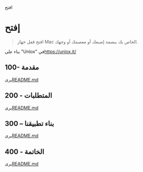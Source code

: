افتح

# إفتح

> افتح قفل جهاز Mac الخاص بك ببصمة إصبعك أو معصمك أو وجهك.

بناء على "Unlox" في<https://unlox.it/>

## 100- مقدمة

يرى[README.md](./100/README.md)

## 200 - المتطلبات

يرى[README.md](./200/README.md)

## 300 – بناء تطبيقنا

يرى[README.md](./300/README.md)

## 400 - الخاتمة

يرى[README.md](./400/README.md)
